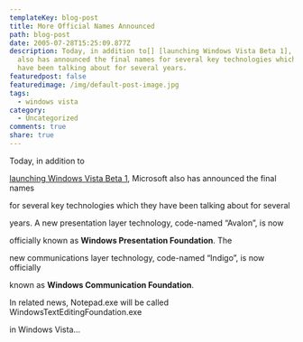 ```yaml
---
templateKey: blog-post
title: More Official Names Announced
path: blog-post
date: 2005-07-28T15:25:09.877Z
description: Today, in addition to[] [launching Windows Vista Beta 1], Microsoft
  also has announced the final names for several key technologies which they
  have been talking about for several years.
featuredpost: false
featuredimage: /img/default-post-image.jpg
tags:
  - windows vista
category:
  - Uncategorized
comments: true
share: true
---
```

<!--StartFragment-->

Today, in addition to[](http://msdn.microsoft.com/windowsvista)

[launching Windows Vista Beta 1](http://msdn.microsoft.com/windowsvista), Microsoft also has announced the final names

for several key technologies which they have been talking about for several

years. A new presentation layer technology, code-named “Avalon”, is now

officially known as **Windows Presentation Foundation**. The

new communications layer technology, code-named “Indigo”, is now officially

known as **Windows Communication Foundation**.

In related news, Notepad.exe will be called WindowsTextEditingFoundation.exe

in Windows Vista…

<!--EndFragment-->